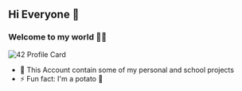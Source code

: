 ## Hi Everyone 👋

### Welcome to my world 👨‍💻 

![42 Profile Card](https://1337-readme.vercel.app/api/profile?cursus=42&dark=true&login=obelouch)

- 🌱 This Account contain some of my personal and school projects
- ⚡ Fun fact: I'm a potato 🥔

<!--
**XD-OB/XD-OB** is a ✨ _special_ ✨ repository because its `README.md` (this file) appears on your GitHub profile.

Here are some ideas to get you started:

- 🔭 I’m currently working on ...
- 🌱 I’m currently learning ...
- 👯 I’m looking to collaborate on ...
- 🤔 I’m looking for help with ...
- 💬 Ask me about ...
- 📫 How to reach me: ...
- 😄 Pronouns: ...
- ⚡ Fun fact: ...
-->
